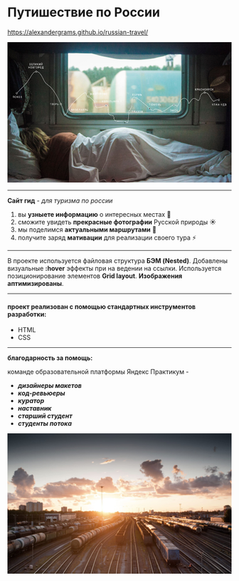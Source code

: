 # Путишествие по России
https://alexandergrams.github.io/russian-travel/

![Яндекс Практикум](./images/lead-illustration.jpg)

---

**Сайт гид** - _для туризма по россии_
1. вы **узныете информацию** о интересных местах :microscope:
2. сможите увидеть **прекрасные фотографии** Русской природы :sunny:
3. мы поделимся **актуальными маршрутами** :rocket:
4. получите заряд **мативации** для реализации своего тура :zap:

---

В проекте используется файловая структура __БЭМ (Nested)__.
Добавлены визуальные __:hover__ эффекты при на ведении на ссылки.
Используется позиционирование элементов __Grid layout__.
__Изображения аптимизированы__.

---

#### проект реализован с помощью стандартных инструментов разработки:

* HTML
* CSS

---

__благодарность за помощь:__

команде образовательной платформы Яндекс Практикум -
 * **_дизайнеры макетов_**
 * **_код-ревьюеры_**
 * **_куратор_**
 * **_наставник_**
 * **_старший студент_**
 * **_студенты потока_**

![главная илюстрация](images/cover-trains.jpg)

